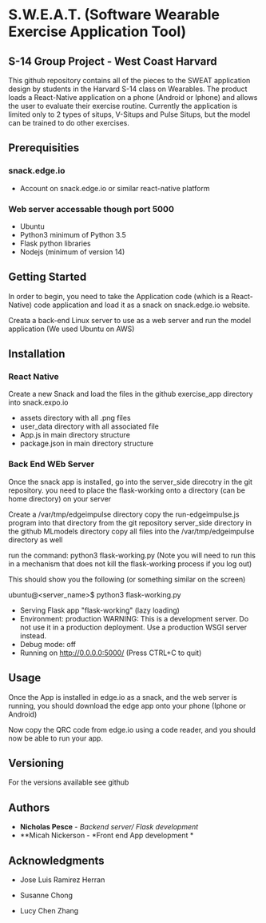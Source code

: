 
# S.W.E.A.T. (Software Wearable Exercise Application Tool)

## S-14 Group Project - West Coast Harvard

This github repository contains all of the pieces to the SWEAT application  design by students in the Harvard S-14 class on Wearables.   The product loads a React-Native application on a phone (Android or Iphone) and allows the user to evaluate their exercise routine.  Currently the application is limited only to 2 types of situps, V-Situps and Pulse Situps, but the model can be trained to do other exercises.

## Prerequisities

### snack.edge.io

- Account on snack.edge.io  or similar react-native platform

### Web server accessable though port 5000

- Ubuntu
- Python3   minimum of Python 3.5
- Flask python libraries
- Nodejs (minimum of version 14)

## Getting Started


In order to begin, you need to take the Application code (which is a React-Native) code application and load it as a snack on snack.edge.io website. 

Creata a back-end Linux  server to use as a web server and run the model application (We used Ubuntu on AWS)

## Installation

### React Native 

Create a new Snack and load the files in the github exercise_app directory into snack.expo.io
- assets directory with all .png files 
- user_data directory with all associated file
- App.js in main directory structure
- package.json in main directory structure

### Back End WEb Server

Once the snack app is installed,  go into the server_side direcotry in the git repository.
you need to place the flask-working onto a directory (can be home directory) on your server

Create a /var/tmp/edgeimpulse directory
copy the run-edgeimpulse.js program into that directory from the git repository server_side directory
in the github MLmodels directory copy all files into the /var/tmp/edgeimpulse directory as well

run the command:  python3 flask-working.py   (Note you will need to run this in a mechanism that does not kill the flask-working process if you log out)

This should show you the following (or something similar on the screen)

ubuntu@<server_name>$ python3 flask-working.py
 * Serving Flask app "flask-working" (lazy loading)
 * Environment: production
   WARNING: This is a development server. Do not use it in a production deployment.
   Use a production WSGI server instead.
 * Debug mode: off
 * Running on http://0.0.0.0:5000/ (Press CTRL+C to quit)



## Usage

Once the App is installed in edge.io as a snack,  and the web server is running, you should download the edge app onto your phone (Iphone or Android)

Now copy the QRC code from edge.io using a code reader, and you should now be able to run your app.

## Versioning

For the versions available see github

## Authors

* **Nicholas Pesce** - *Backend server/ Flask development*
* **Micah Nickerson  - *Front end App development *


## Acknowledgments

- Jose Luis Ramirez Herran

* Susanne Chong 

* Lucy Chen Zhang
